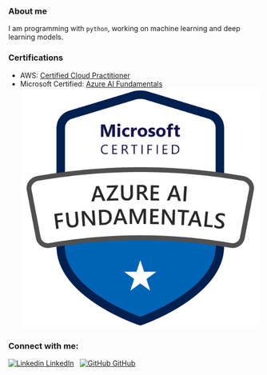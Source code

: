 


### About me

I am programming with `python`, working on machine learning and deep learning models.

### Certifications

- AWS: [Certified Cloud Practitioner](https://www.youracclaim.com/badges/44edc4ce-a9cf-4146-9e09-edd18792092b/)
- Microsoft Certified: [Azure AI Fundamentals](https://www.youracclaim.com/badges/faad1707-7f1d-47b4-9b23-ed9744868711/)
![Azure Badge](microsoft-certified-azure-ai-fundamentals.png)

### Connect with me:

[![Linkedin](https://i.stack.imgur.com/gVE0j.png) LinkedIn](https://www.linkedin.com/in/boranova)
&nbsp;
[![GitHub](https://i.stack.imgur.com/tskMh.png) GitHub](https://github.com/boranova)


<!--
**boranova/boranova** is a ✨ _special_ ✨ repository because its `README.md` (this file) appears on your GitHub profile.

Here are some ideas to get you started:

- 🔭 I’m currently working on ...
- 🌱 I’m currently learning ...
- 👯 I’m looking to collaborate on ...
- 🤔 I’m looking for help with ...
- 💬 Ask me about ...
- 📫 How to reach me: ...
- 😄 Pronouns: ...
- ⚡ Fun fact: ...
-->
